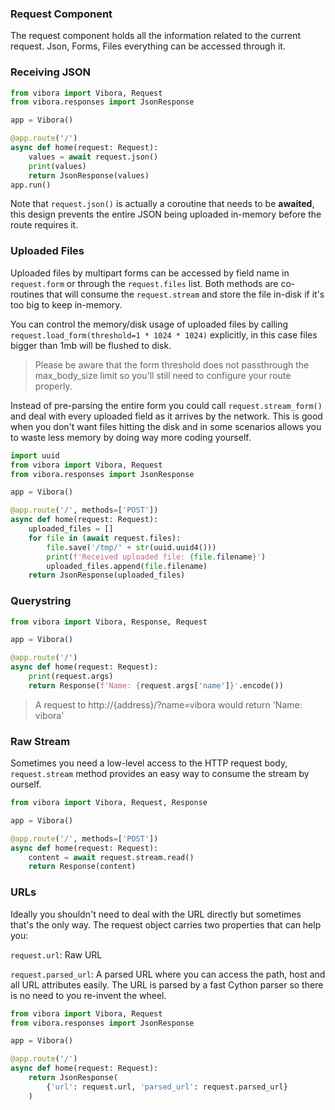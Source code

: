 ### Request Component

The request component holds all the information related
to the current request.
Json, Forms, Files everything can be accessed through it.

### Receiving JSON

```py
from vibora import Vibora, Request
from vibora.responses import JsonResponse

app = Vibora()

@app.route('/')
async def home(request: Request):
    values = await request.json()
    print(values)
    return JsonResponse(values)
app.run()
```

Note that `request.json()` is actually a coroutine
that needs to be **awaited**, this design prevents the entire JSON being
uploaded in-memory before the route requires it.


### Uploaded Files

Uploaded files by multipart forms can be accessed by
field name in `request.form` or through the
`request.files` list. Both methods are co-routines that will consume the
`request.stream` and store the file in-disk if it's too big
to keep in-memory.

You can control the memory/disk usage of uploaded files by calling
`request.load_form(threshold=1 * 1024 * 1024)` explicitly,
in this case files bigger than 1mb will be flushed to disk.

> Please be aware that the form threshold does not passthrough the
  max_body_size limit so you'll still need to configure your route
  properly.

Instead of pre-parsing the entire form you could call
`request.stream_form()` and deal with every uploaded field as
it arrives by the network. This is good when you don't want files
hitting the disk and in some scenarios allows you to waste less memory
by doing way more coding yourself.

```py
import uuid
from vibora import Vibora, Request
from vibora.responses import JsonResponse

app = Vibora()

@app.route('/', methods=['POST'])
async def home(request: Request):
    uploaded_files = []
    for file in (await request.files):
        file.save('/tmp/' + str(uuid.uuid4()))
        print(f'Received uploaded file: {file.filename}')
        uploaded_files.append(file.filename)
    return JsonResponse(uploaded_files)
```

### Querystring

```py
from vibora import Vibora, Response, Request

app = Vibora()

@app.route('/')
async def home(request: Request):
    print(request.args)
    return Response(f'Name: {request.args['name']}'.encode())
```
> A request to http://{address}/?name=vibora would return 'Name: vibora'

### Raw Stream

Sometimes you need a low-level access to the HTTP request body,
`request.stream` method provides an easy way to consume the
stream by ourself.

```py
from vibora import Vibora, Request, Response

app = Vibora()

@app.route('/', methods=['POST'])
async def home(request: Request):
    content = await request.stream.read()
    return Response(content)
```

### URLs

Ideally you shouldn't need to deal with the URL directly but
sometimes that's the only way. The request object carries two properties
that can help you:

`request.url`: Raw URL

`request.parsed_url`: A parsed URL where you can access the path,
host and all URL attributes easily.
The URL is parsed by a
fast Cython parser so there is no need to you re-invent the wheel.

```py
from vibora import Vibora, Request
from vibora.responses import JsonResponse

app = Vibora()

@app.route('/')
async def home(request: Request):
    return JsonResponse(
        {'url': request.url, 'parsed_url': request.parsed_url}
    )
```
